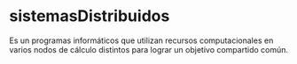 # sistemasDistribuidos
 Es un programas informáticos que utilizan recursos computacionales en varios nodos de cálculo distintos para lograr un objetivo compartido común.
